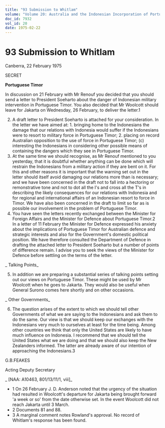 ```yaml
---
title: "93 Submission to Whitlam"
volume: "Volume 20: Australia and the Indonesian Incorporation of Portuguese Timor, 1974-1976"
doc_id: 7932
vol_id: 20
date: 1975-02-22
---
```


# 93 Submission to Whitlam

Canberra, 22 February 1975

SECRET

**Portuguese Timor**

In discussion on 21 February with Mr Renouf you decided that you should send a letter to President Soeharto about the danger of Indonesian military intervention in Portuguese Timor. You also decided that Mr Woolcott should leave for Jakarta on Wednesday, 26 February, to deliver the letter.1

  2. A draft letter to President Soeharto is attached for your consideration. In the letter we have aimed at:
    1. bringing home to the Indonesians the damage that our relations with Indonesia would suffer if the Indonesians were to resort to military force in Portuguese Timor;
    2. placing on record Australian opposition to the use of force in Portuguese Timor; (c) interesting the Indonesians in considering other possible means of containing the dangers which they see in Portuguese Timor.
  3. At the same time we should recognise, as Mr Renouf mentioned to you yesterday, that it is doubtful whether anything can be done which will restrain the Indonesians from a military action if they are bent on it. For this and other reasons it is important that the warning set out in the letter should itself avoid damaging our relations more than is necessary; and we have been concerned in the draft not to fall into a hectoring or remonstrative tone and not to dot all the I's and cross all the T's in describing the likely consequences for our relations with Indonesia and for regional and international affairs of an Indonesian resort to force in Timor. We have also been concerned in the draft to limit so far as is possible our involvement in the problem of Portuguese Timor.
  4. You have seen the letters recently exchanged between the Minister for Foreign Affairs and the Minister for Defence about Portuguese Timor.2 In a letter of 11 February the Minister for Defence expressed his anxiety about the implications of Portuguese Timor for Australian defence and strategic interests and also for the Government's domestic political position. We have therefore consulted the Department of Defence in drafting the attached letter to President Soeharto but a number of points of difference remain. I advise you to seek the views of the Minister for Defence before settling on the terms of the letter.



_ Talking Points_

  5. In addition we are preparing a substantial series of talking points setting out our views on Portuguese Timor. These might be used by Mr Woolcott when he goes to Jakarta. They would also be useful when General Surono comes here shortly and on other occasions.



_ Other Governments_

  6. The question arises of the extent to which we should tell other Governments of what we are saying to the Indonesians and ask them to do the same. Our view is that we should keep our exchanges with the Indonesians very much to ourselves at least for the time being. Among other countries we think that only the United States are likely to have much influence on Indonesia. I recommend that we should tell the United States what we are doing and that we should also keep the New Zealanders informed. The latter are already aware of our intention of approaching the Indonesians.3



G.B.FEAKES

Acting Deputy Secretary

_ [NAA: A10463, 801/13/11/1, viii]_

  * 1 On 26 February J. D. Anderson noted that the urgency of the situation had resulted in Woolcott's departure for Jakarta being brought forward 'a week or so' from the date otherwise set. In the event Woolcott did not reach Jakarta until 3 March.
  * 2 Documents 81 and 88.
  * 3 A marginal comment notes Rowland's approval. No record of Whitlam's response has been found.


